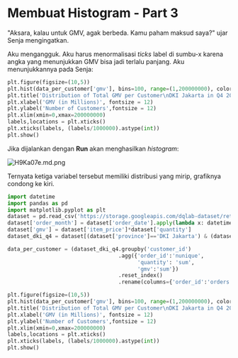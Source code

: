 # Membuat Histogram - Part 3

"Aksara, kalau untuk GMV, agak berbeda. Kamu paham maksud saya?" ujar Senja mengingatkan.

Aku mengangguk. Aku harus menormalisasi _ticks_ label di sumbu-x karena angka yang menunjukkan GMV bisa jadi terlalu panjang. Aku menunjukkannya pada Senja:

```python
plt.figure(figsize=(10,5))
plt.hist(data_per_customer['gmv'], bins=100, range=(1,200000000), color='green')
plt.title('Distribution of Total GMV per Customer\nDKI Jakarta in Q4 2019',fontsize=15, color='blue')
plt.xlabel('GMV (in Millions)', fontsize = 12)
plt.ylabel('Number of Customers',fontsize = 12)
plt.xlim(xmin=0,xmax=200000000)
labels,locations = plt.xticks()
plt.xticks(labels, (labels/1000000).astype(int))
plt.show()
```

Jika dijalankan dengan **Run** akan menghasilkan _histogram_:

![H9Ka07e.md.png](https://iili.io/H9Ka07e.md.png)

Ternyata ketiga variabel tersebut memiliki distribusi yang mirip, grafiknya condong ke kiri.

```python
import datetime
import pandas as pd
import matplotlib.pyplot as plt
dataset = pd.read_csv('https://storage.googleapis.com/dqlab-dataset/retail_raw_reduced.csv')
dataset['order_month'] = dataset['order_date'].apply(lambda x: datetime.datetime.strptime(x, "%Y-%m-%d").strftime('%Y-%m'))
dataset['gmv'] = dataset['item_price']*dataset['quantity']
dataset_dki_q4 = dataset[(dataset['province']=='DKI Jakarta') & (dataset['order_month'] >= '2019-10')]

data_per_customer = (dataset_dki_q4.groupby('customer_id')
                                   .agg({'order_id':'nunique', 
                                         'quantity': 'sum', 
                                         'gmv':'sum'})
                                   .reset_index()
                                   .rename(columns={'order_id':'orders'}))

plt.figure(figsize=(10,5))
plt.hist(data_per_customer['gmv'], bins=100, range=(1,200000000), color='green')
plt.title('Distribution of Total GMV per Customer\nDKI Jakarta in Q4 2019',fontsize=15, color='blue')
plt.xlabel('GMV (in Millions)', fontsize = 12)
plt.ylabel('Number of Customers',fontsize = 12)
plt.xlim(xmin=0,xmax=200000000)
labels,locations = plt.xticks()
plt.xticks(labels, (labels/1000000).astype(int))
plt.show()
```
